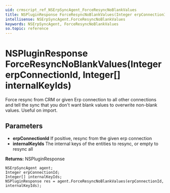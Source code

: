 ```yaml
---
uid: crmscript_ref_NSErpSyncAgent_ForceResyncNoBlankValues
title: NSPluginResponse ForceResyncNoBlankValues(Integer erpConnectionId, Integer[] internalKeyIds)
intellisense: NSErpSyncAgent.ForceResyncNoBlankValues
keywords: NSErpSyncAgent, ForceResyncNoBlankValues
so.topic: reference
---
```


# NSPluginResponse ForceResyncNoBlankValues(Integer erpConnectionId, Integer[] internalKeyIds)

Force resync from CRM or given Erp connection to all other connections and tell the sync that you don't want blank values to overwrite non-blank values. Useful on import.

## Parameters

* **erpConnectionId** If positive, resync from the given erp connection
* **internalKeyIds** The internal keys of the entities to resync, or empty to resync all

**Returns:** NSPluginResponse

```crmscript
NSErpSyncAgent agent;
Integer erpConnectionId;
Integer[] internalKeyIds;
NSPluginResponse res = agent.ForceResyncNoBlankValues(erpConnectionId, internalKeyIds);
```

